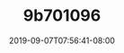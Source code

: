 ---
title: 9b701096
date: 2019-09-07T07:56:41-08:00
draft: false
location: Wind River Range, WY
img_url: https://d17enza3bfujl8.cloudfront.net/9b701096.jpg
original_fn: ""
tags:
- Wind River Range, WY
- self portrait
- climbing

---